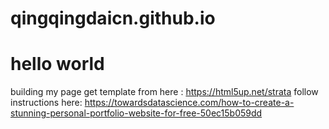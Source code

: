 # qingqingdaicn.github.io
# hello world
building my page
get template from here : https://html5up.net/strata
follow instructions here: https://towardsdatascience.com/how-to-create-a-stunning-personal-portfolio-website-for-free-50ec15b059dd
